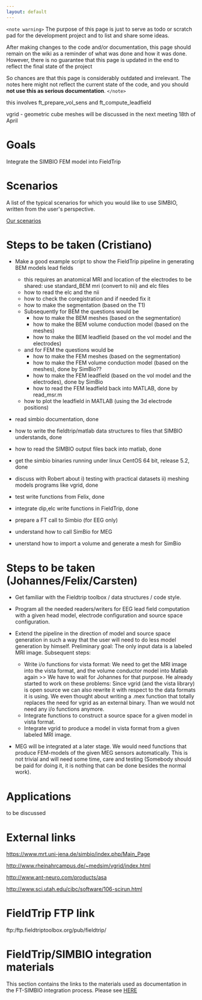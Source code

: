 ```yaml
---
layout: default
---
```


`<note warning>`
The purpose of this page is just to serve as todo or scratch pad for the development project and to list and share some ideas. 

After making changes to the code and/or documentation, this page should remain on the wiki as a reminder of what was done and how it was done. However, there is no guarantee that this page is updated in the end to reflect the final state of the project

So chances are that this page is considerably outdated and irrelevant. The notes here might not reflect the current state of the code, and you should **not use this as serious documentation**.
`</note>`

this involves ft_prepare_vol_sens and ft_compute_leadfield

vgrid - geometric cube meshes will be discussed in the next meeting 18th of April

# Goals

Integrate the SIMBIO FEM model into FieldTrip

# Scenarios

A list of the typical scenarios for which you would like to use SIMBIO, written from the user's perspective.

[Our scenarios](/development/simbio/simbio_scenarios)
# Steps to be taken (Cristiano)

*  Make a good example script to show the FieldTrip pipeline in generating BEM models lead fields
    * this requires an anatomical MRI and location of the electrodes to be shared: use standard_BEM mri (convert to nii) and elc files
    * how to read the elc and the nii 
    * how to check the coregistration and if needed fix it
    * how to make the segmentation (based on the T1)
    * Subsequently for BEM the questions would be
      * how to make the BEM meshes (based on the segmentation)
      * how to make the BEM volume conduction model (based on the meshes)
      * how to make the BEM leadfield (based on the vol model and the electrodes)
    * and for FEM the questions would be
      * how to make the FEM meshes (based on the segmentation)
      * how to make the FEM volume conduction model (based on the meshes), done by SimBio??
      * how to make the FEM leadfield (based on the vol model and the electrodes), done by SimBio
      * how to read the FEM leadfield back into MATLAB, done by read_msr.m
    * how to plot the leadfield in MATLAB (using the 3d electrode positions)

*  read simbio documentation, done

*  how to write the fieldtrip/matlab data structures to files that SIMBIO understands, done

*  how to read the SIMBIO output files back into matlab, done

*  get the simbio binaries running under linux CentOS 64 bit, release 5.2, done

*  discuss with Robert about i) testing with practical datasets ii) meshing models programs like vgrid, done

*  test write functions from Felix, done

*  integrate dip,elc write functions in FieldTrip, done

*  prepare a FT call to Simbio (for EEG only)

*  understand how to call SimBio for MEG

*  unerstand how to import a volume and generate a mesh for SimBio

# Steps to be taken (Johannes/Felix/Carsten)

*  Get familiar with the Fieldtrip toolbox / data structures / code style.

*  Program all the needed readers/writers for EEG lead field computation with a given head model, electrode configuration and source space configuration.

*  Extend the pipeline in the direction of model and source space generation in such a way that the user will need to do less model generation by himself. Preliminary goal: The only input data is a labeled MRI image. Subsequent steps:  
    * Write i/o functions for vista format: We need to get the MRI image into the vista format, and the volume conductor model into Matlab again >> We have to wait for Johannes for that purpose. He already started to work on these problems: Since vgrid (and the vista library) is open source we can also rewrite it with respect to the data formats it is using. We even thought about writing a .mex function that totally replaces the need for vgrid as an external binary. Than we would not need any i/o functions anymore.   
    * Integrate functions to construct a source space for a given model in vista format.
    * Integrate vgrid to  produce a model in vista format from a given labeled MRI image.

*  MEG will be integrated at a later stage. We would need functions that produce FEM-models of the given MEG sensors automatically. This is not trivial and will need some time, care and testing (Somebody should be paid for doing it, it is nothing that can be done besides the normal work). 
# Applications

to be discussed
# External links

https://www.mrt.uni-jena.de/simbio/index.php/Main_Page

http://www.rheinahrcampus.de/~medsim/vgrid/index.html

http://www.ant-neuro.com/products/asa

http://www.sci.utah.edu/cibc/software/106-scirun.html
# FieldTrip FTP link

ftp:/ftp.fieldtriptoolbox.org/pub/fieldtrip/

# FieldTrip/SIMBIO integration materials

This section contains the links to the materials used as documentation in the FT-SIMBIO integration process. Please see [HERE](/development/simbio/simbio_materials)

